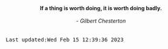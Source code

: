 
<div align="center"><b><span>If a thing is worth doing, it is worth doing badly.</span></b><br><br><i> - Gilbert Chesterton</i></div>
<br><br><kbd>Last updated:Wed Feb 15 12:39:36 2023</kbd>